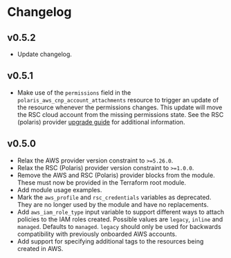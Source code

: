 # Changelog

## v0.5.2
* Update changelog.

## v0.5.1
* Make use of the `permissions` field in the `polaris_aws_cnp_account_attachments` resource to trigger an update of the
  resource whenever the permissions changes. This update will move the RSC cloud account from the missing permissions
  state. See the RSC (polaris) provider [upgrade guide](https://registry.terraform.io/providers/rubrikinc/polaris/latest/docs/guides/upgrade_guide_v1.0.0#new-permissions-field)
  for additional information.

## v0.5.0
* Relax the AWS provider version constraint to `>=5.26.0`.
* Relax the RSC (Polaris) provider version constraint to `>=1.0.0`.
* Remove the AWS and RSC (Polaris) provider blocks from the module. These must now be provided in the Terraform root
  module.
* Add module usage examples.
* Mark the `aws_profile` and `rsc_credentials` variables as deprecated. They are no longer used by the module and have
  no replacements.
* Add `aws_iam_role_type` input variable to support different ways to attach policies to the IAM roles created.
  Possible values are `legacy`, `inline` and `managed`. Defaults to `managed`. `legacy` should only be used for
  backwards compatibility with previously onboarded AWS accounts.
* Add support for specifying additional tags to the resources being created in AWS.
